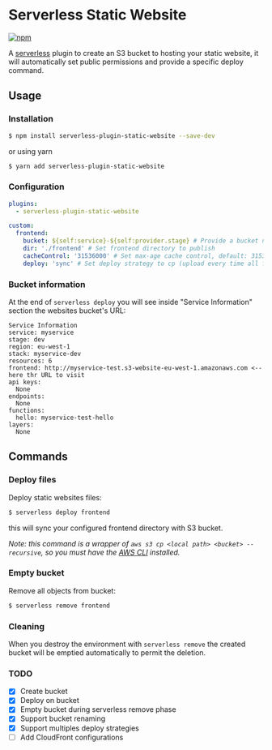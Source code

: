 # Serverless Static Website

[![npm](https://img.shields.io/npm/v/serverless-plugin-static-website.svg)](https://www.npmjs.com/package/serverless-plugin-static-website)

A [serverless](https://serverless.com) plugin to create an S3 bucket to hosting your static website, it will automatically set public permissions and provide a specific deploy command.

## Usage

### Installation

```bash
$ npm install serverless-plugin-static-website --save-dev
```
or using yarn
```bash
$ yarn add serverless-plugin-static-website
```

### Configuration

```yaml
plugins:
  - serverless-plugin-static-website

custom:
  frontend: 
    bucket: ${self:service}-${self:provider.stage} # Provide a bucket name
    dir: './frontend' # Set frontend directory to publish
    cacheControl: '31536000' # Set max-age cache control, default: 31536000
    deploy: 'sync' # Set deploy strategy to cp (upload every time all files), or sync (upload only newer files), default: sync
```

### Bucket information

At the end of `serverless deploy` you will see inside "Service Information" section the websites bucket's URL:
```
Service Information
service: myservice
stage: dev
region: eu-west-1
stack: myservice-dev
resources: 6
frontend: http://myservice-test.s3-website-eu-west-1.amazonaws.com <-- here thr URL to visit
api keys:
  None
endpoints:
  None
functions:
  hello: myservice-test-hello
layers:
  None
```

## Commands

### Deploy files

Deploy static websites files:
```bash
$ serverless deploy frontend
```
this will sync your configured frontend directory with S3 bucket.

_Note: this command is a wrapper of `aws s3 cp <local path> <bucket> --recursive`, so you must have the [AWS CLI](https://docs.aws.amazon.com/en_us/cli/latest/userguide/cli-chap-install.html) installed._

### Empty bucket

Remove all objects from bucket:
```bash
$ serverless remove frontend
```

### Cleaning

When you destroy the environment with `serverless remove` the created bucket will be emptied automatically to permit the deletion.

### TODO

- [x] Create bucket
- [x] Deploy on bucket
- [x] Empty bucket during serverless remove phase
- [x] Support bucket renaming
- [x] Support multiples deploy strategies
- [ ] Add CloudFront configurations

